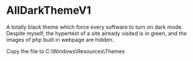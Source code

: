 # AllDarkThemeV1
A totally black theme which force every software to turn on dark mode. Despite myself, the hypertext of a site already visited is in green, and the images of php built in webpage are hidden.

Copy the file to C:\Windows\Resources\Themes
